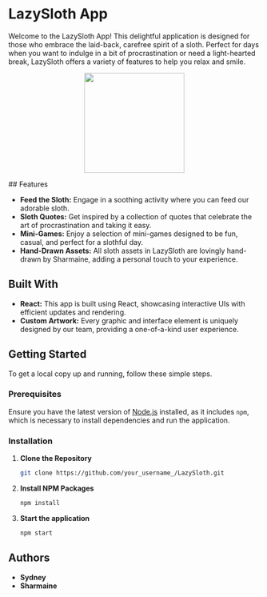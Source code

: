 # LazySloth App

Welcome to the LazySloth App! This delightful application is designed for those who embrace the laid-back, carefree spirit of a sloth. Perfect for days when you want to indulge in a bit of procrastination or need a light-hearted break, LazySloth offers a variety of features to help you relax and smile.

<p align="center">
<img src="https://github.com/sydteo/lazysloth/assets/71167004/8bf2dfca-4574-4129-9c03-3187fce1ceae" width="200" height="auto">
</p>
## Features

- **Feed the Sloth:** Engage in a soothing activity where you can feed our adorable sloth.
- **Sloth Quotes:** Get inspired by a collection of quotes that celebrate the art of procrastination and taking it easy.
- **Mini-Games:** Enjoy a selection of mini-games designed to be fun, casual, and perfect for a slothful day.
- **Hand-Drawn Assets:** All sloth assets in LazySloth are lovingly hand-drawn by Sharmaine, adding a personal touch to your experience.

## Built With

- **React:** This app is built using React, showcasing interactive UIs with efficient updates and rendering.
- **Custom Artwork:** Every graphic and interface element is uniquely designed by our team, providing a one-of-a-kind user experience.

## Getting Started

To get a local copy up and running, follow these simple steps.

### Prerequisites

Ensure you have the latest version of [Node.js](https://nodejs.org/) installed, as it includes `npm`, which is necessary to install dependencies and run the application.

### Installation

1. **Clone the Repository**

   ```sh
   git clone https://github.com/your_username_/LazySloth.git

   ```

2. **Install NPM Packages**

   ```sh
   npm install

   ```

3. **Start the application**
   ```sh
   npm start
   ```

## Authors

- **Sydney**
- **Sharmaine**
